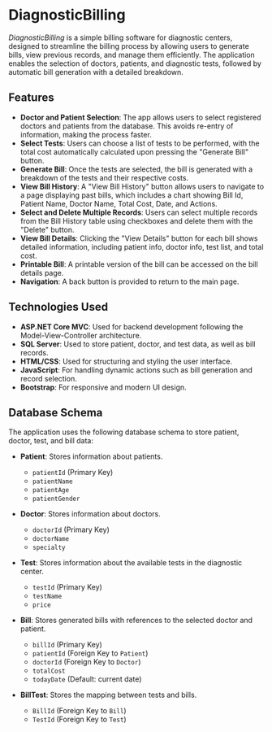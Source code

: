 # DiagnosticBilling

*DiagnosticBilling* is a simple billing software for diagnostic centers, designed to streamline the billing process by allowing users to generate bills, view previous records, and manage them efficiently. The application enables the selection of doctors, patients, and diagnostic tests, followed by automatic bill generation with a detailed breakdown.

## Features
- **Doctor and Patient Selection**: The app allows users to select registered doctors and patients from the database. This avoids re-entry of information, making the process faster.
- **Select Tests**: Users can choose a list of tests to be performed, with the total cost automatically calculated upon pressing the "Generate Bill" button.
- **Generate Bill**: Once the tests are selected, the bill is generated with a breakdown of the tests and their respective costs.
- **View Bill History**: A "View Bill History" button allows users to navigate to a page displaying past bills, which includes a chart showing Bill Id, Patient Name, Doctor Name, Total Cost, Date, and Actions.
- **Select and Delete Multiple Records**: Users can select multiple records from the Bill History table using checkboxes and delete them with the "Delete" button.
- **View Bill Details**: Clicking the "View Details" button for each bill shows detailed information, including patient info, doctor info, test list, and total cost.
- **Printable Bill**: A printable version of the bill can be accessed on the bill details page.
- **Navigation**: A back button is provided to return to the main page.

## Technologies Used
- **ASP.NET Core MVC**: Used for backend development following the Model-View-Controller architecture.
- **SQL Server**: Used to store patient, doctor, and test data, as well as bill records.
- **HTML/CSS**: Used for structuring and styling the user interface.
- **JavaScript**: For handling dynamic actions such as bill generation and record selection.
- **Bootstrap**: For responsive and modern UI design.

## Database Schema

The application uses the following database schema to store patient, doctor, test, and bill data:

- **Patient**: Stores information about patients.
  - `patientId` (Primary Key)
  - `patientName`
  - `patientAge`
  - `patientGender`

- **Doctor**: Stores information about doctors.
  - `doctorId` (Primary Key)
  - `doctorName`
  - `specialty`

- **Test**: Stores information about the available tests in the diagnostic center.
  - `testId` (Primary Key)
  - `testName`
  - `price`

- **Bill**: Stores generated bills with references to the selected doctor and patient.
  - `billId` (Primary Key)
  - `patientId` (Foreign Key to `Patient`)
  - `doctorId` (Foreign Key to `Doctor`)
  - `totalCost`
  - `todayDate` (Default: current date)

- **BillTest**: Stores the mapping between tests and bills.
  - `BillId` (Foreign Key to `Bill`)
  - `TestId` (Foreign Key to `Test`)

